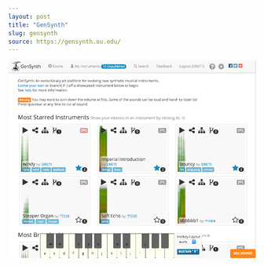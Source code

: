 ```yaml
---
layout: post
title: "GenSynth"
slug: gensynth
source: https://gensynth.ou.edu/
---
```


<img src="/screenshots/gensynth.png">
